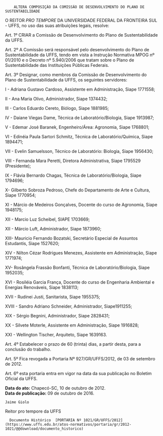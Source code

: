         ALTERA COMPOSIÇÃO DA COMISSÃO DE DESENVOLVIMENTO DO PLANO DE SUSTENTABILIDADE  

O REITOR *PRO TEMPORE* DA UNIVERSIDADE FEDERAL DA FRONTEIRA SUL - UFFS, no uso das suas atribuições legais, resolve:

 Art. 1º CRIAR a Comissão de Desenvolvimento do Plano de Sustentabilidade da UFFS.

 Art. 2º A Comissão será responsável pelo desenvolvimento do Plano de Sustentabilidade da UFFS, tendo em vista a Instrução Normativa MPOG nº 01/2010 e o Decreto nº 5.940/2006 que tratam sobre o Plano de Sustentabilidade das Instituições Públicas Federais.

 Art. 3º Designar, como membros da Comissão de Desenvolvimento do Plano de Sustentabilidade da UFFS, os seguintes servidores:

 I - Adriana Gustavo Cardoso, Assistente em Administração, Siape 1771558;

 II - Ana Maria Olivo, Administrador, Siape 1374432;

 III - Carlos Eduardo Cereto, Biólogo, Siape 1881985;

 IV - Daiane Viegas Dame, Técnica de Laboratório/Biologia, Siape 1913987;

 V - Edemar José Baranek, Engenheiro/Área: Agronomia, Siape 1768801;

 VI - Edinéia Paula Sartori Schmitz, Técnica de Laboratório/Química, Siape 1894471;

 VII - Evelin Samuelsson, Técnico de Laboratório: Biologia, Siape 1956430;

 VIII - Fernanda Mara Peretti, Diretora Administrativa, Siape 1795529 (Presidente);

 IX - Flávia Bernardo Chagas, Técnica de Laboratório/Biologia, Siape 1794696;

 X- Gilberto Sobroza Pedroso, Chefe do Departamento de Arte e Cultura, Siape 1770954;

 XI - Márcio de Medeiros Gonçalves, Docente do curso de Agronomia, Siape 1948175;

 XII - Marcio Luz Scheibel, SIAPE 1703669;

 XII - Márcio Luft, Administrador, Siape 1873960;

 XIII- Mauricio Fernando Bozatski, Secretário Especial de Assuntos Estudantis, Siape 1527620;

 XIV - Nilton Cézar Rodrigues Menezes, Assistente em Administração, Siape 1771974;

 XV- Rosângela Frassão Bonfanti, Técnica de Laboratório/Biologia, Siape 1952035;

 XVI - Rosiléia Garcia França, Docente do curso de Engenharia Ambiental e Energias Renováveis, Siape 1838113;

 XVII - Rudinei Justi, Sanitarista, Siape 1955375;

 XVIII - Sandro Adriano Schneider, Administrador, Siape1911255;

 XIX - Sérgio Begnini, Administrador, Siape 2828431;

 XX - Silvete Moterle, Assistente em Administração, Siape 1916828;

 XXI - Wellington Tischer, Arquiteto, Siape 1639163.

 Art. 4º Estabelecer o prazo de 60 (trinta) dias, a partir desta, para a conclusão do trabalho.

 Art. 5º Fica revogada a Portaria Nº 927/GR/UFFS/2012, de 03 de setembro de 2012.

 Art. 6º esta portaria entra em vigor na data da sua publicação no Boletim Oficial da UFFS.

  

   **Data do ato:** Chapecó-SC, 10 de outubro de 2012.   
 **Data de publicação:**  09 de outubro de 2016. 

    Jaime Giolo   
 Reitor pro tempore da UFFS 

      Documento Histórico  [PORTARIA Nº 1021/GR/UFFS/2012](https://www.uffs.edu.br/atos-normativos/portaria/gr/2012-1021/@@download/documento_historico)     
      